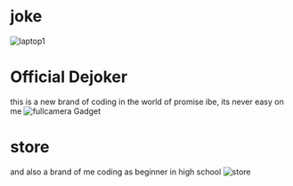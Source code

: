 # joke
![laptop1](https://user-images.githubusercontent.com/105148502/209867023-5255d4e5-49c2-4d55-8730-065f6dd0c378.jpg)
# Official Dejoker
this is a new brand of coding in the world of promise ibe, its never easy on me
![fullcamera Gadget](https://user-images.githubusercontent.com/105148502/209893195-afa2e109-6968-4052-9357-4b37cc2fa2d4.jpg)

# store
and also a brand of me coding as beginner in high school
![store](https://user-images.githubusercontent.com/105148502/209893270-0a26f5ff-bbf3-4a64-9880-0c629ccc25a6.jpg)

